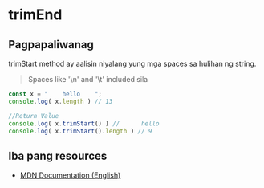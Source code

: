 # trimEnd

## Pagpapaliwanag
trimStart method ay aalisin niyalang yung mga spaces sa hulihan ng string.
>Spaces like '\n' and '\t' included sila

```javascript
const x = "    hello    ";
console.log( x.length ) // 13

//Return Value
console.log( x.trimStart() ) //      hello     
console.log( x.trimStart().length ) // 9
```

## Iba pang resources

- [MDN Documentation (English)](https://developer.mozilla.org/en-US/docs/Web/JavaScript/Reference/Global_Objects/String/trimEnd)


